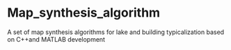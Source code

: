 # Map_synthesis_algorithm
A set of map synthesis algorithms for lake and building typicalization based on C++and MATLAB development
